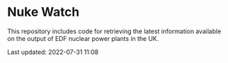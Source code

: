 # Nuke Watch

This repository includes code for retrieving the latest information available on the output of EDF nuclear power plants in the UK.

Last updated: 2022-07-31 11:08